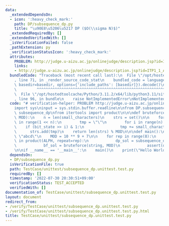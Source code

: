 ```yaml
---
data:
  _extendedDependsOn:
  - icon: ':heavy_check_mark:'
    path: DP/subsequence_dp.py
    title: "\u90E8\u5206\u5217 DP ($O(\\sigma N)$)"
  _extendedRequiredBy: []
  _extendedVerifiedWith: []
  _isVerificationFailed: false
  _pathExtension: py
  _verificationStatusIcon: ':heavy_check_mark:'
  attributes:
    PROBLEM: http://judge.u-aizu.ac.jp/onlinejudge/description.jsp?id=ITP1_1_A
    links:
    - http://judge.u-aizu.ac.jp/onlinejudge/description.jsp?id=ITP1_1_A
  bundledCode: "Traceback (most recent call last):\n  File \"/opt/hostedtoolcache/Python/3.11.2/x64/lib/python3.11/site-packages/onlinejudge_verify/documentation/build.py\"\
    , line 71, in _render_source_code_stat\n    bundled_code = language.bundle(stat.path,\
    \ basedir=basedir, options={'include_paths': [basedir]}).decode()\n          \
    \         ^^^^^^^^^^^^^^^^^^^^^^^^^^^^^^^^^^^^^^^^^^^^^^^^^^^^^^^^^^^^^^^^^^^^^^^^^^^^^^^^^\n\
    \  File \"/opt/hostedtoolcache/Python/3.11.2/x64/lib/python3.11/site-packages/onlinejudge_verify/languages/python.py\"\
    , line 96, in bundle\n    raise NotImplementedError\nNotImplementedError\n"
  code: "# verification-helper: PROBLEM http://judge.u-aizu.ac.jp/onlinejudge/description.jsp?id=ITP1_1_A\n\
    import sys\ninput = sys.stdin.buffer.readline\n\nfrom DP.subsequence_dp import\
    \ subsequence_dp\nfrom itertools import product\n\n\ndef bruteforce(small_characters,\
    \ MOD):\n    n = len(small_characters)\n    strs = set()\n\n    for bit_state\
    \ in range(1 << n):\n        tmp = \"\"\n        for i in range(n):\n        \
    \    if (bit_state >> i) & 1:\n                tmp += small_characters[i]\n  \
    \      strs.add(tmp)\n    return len(strs) % MOD\n\n\ndef main():\n    ALPH =\
    \ \"abcd\"\n    MOD = 10 ** 9 + 7\n\n    for rep in range(8):\n        for string\
    \ in product(ALPH, repeat=rep):\n            dp_sol = subsequence_dp(string, MOD)\n\
    \            bf_sol = bruteforce(string, MOD)\n            assert(dp_sol == bf_sol)\n\
    \n\nif __name__ == '__main__':\n    main()\n    print(\"Hello World\")\n"
  dependsOn:
  - DP/subsequence_dp.py
  isVerificationFile: true
  path: TestCase/unittest/subsequence_dp.unittest.test.py
  requiredBy: []
  timestamp: '2022-07-30 20:30:51+09:00'
  verificationStatus: TEST_ACCEPTED
  verifiedWith: []
documentation_of: TestCase/unittest/subsequence_dp.unittest.test.py
layout: document
redirect_from:
- /verify/TestCase/unittest/subsequence_dp.unittest.test.py
- /verify/TestCase/unittest/subsequence_dp.unittest.test.py.html
title: TestCase/unittest/subsequence_dp.unittest.test.py
---
```

